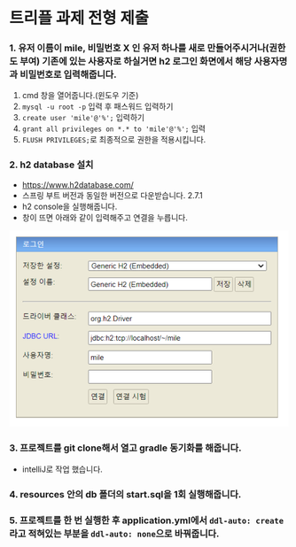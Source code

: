 # 트리플 과제 전형 제출
### 1. 유저 이름이 mile, 비밀번호 X 인 유저 하나를 새로 만들어주시거나(권한도 부여) 기존에 있는 사용자로 하실거면 h2 로그인 화면에서 해당 사용자명과 비밀번호로 입력해줍니다.
1. cmd 창을 열어줍니다.(윈도우 기준) 
2. ```mysql -u root -p``` 입력 후 패스워드 입력하기
3. ```create user 'mile'@'%';``` 입력하기
4. ```grant all privileges on *.* to 'mile'@'%';``` 입력
5. ```FLUSH PRIVILEGES;```로 최종적으로 권한을 적용시킵니다.

### 2. h2 database 설치
- https://www.h2database.com/
- 스프링 부트 버전과 동일한 버전으로 다운받습니다. 2.7.1
- h2 console을 실행해줍니다.
- 창이 뜨면 아래와 같이 입력해주고 연결을 누릅니다.

 ![img.png](img.png)
### 3. 프로젝트를 git clone해서 열고 gradle 동기화를 해줍니다.
- intelliJ로 작업 했습니다.

### 4. resources 안의 db 폴더의 start.sql을 1회 실행해줍니다.

### 5. 프로젝트를 한 번 실행한 후 application.yml에서 ```ddl-auto: create```라고 적혀있는 부분을 ```ddl-auto: none```으로 바꿔줍니다.
